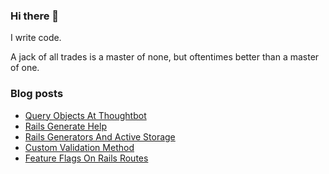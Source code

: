### Hi there 👋

I write code.

A jack of all trades is a master of none, but oftentimes better than a master of one.

<!--
**wusher/wusher** is a ✨ _special_ ✨ repository because its `README.md` (this file) appears on your GitHub profile.

Here are some ideas to get you started:

- 🔭 I’m currently working on ...
- 🌱 I’m currently learning ...
- 👯 I’m looking to collaborate on ...
- 🤔 I’m looking for help with ...
- 💬 Ask me about ...
- 📫 How to reach me: ...
- 😄 Pronouns: ...
- ⚡ Fun fact: ...
-->


### Blog posts
<!-- BLOG-POST-LIST:START -->
- [Query Objects At Thoughtbot](https://wusher.github.io/notes/2022/10/18/2022-10-18_query-objects-at-thoughtbot/)
- [Rails Generate Help](https://wusher.github.io/notes/cheatsheet/2022/10/12/0000-00-00_cheatsheet_rails-generate-help/)
- [Rails Generators And Active Storage](https://wusher.github.io/notes/2022/10/03/2022-10-03_migrations-and-active-storage/)
- [Custom Validation Method](https://wusher.github.io/notes/2022/09/06/2022-09-06_custom-validation-method/)
- [Feature Flags On Rails Routes](https://wusher.github.io/notes/2022/09/04/2022-09-04_feature-flags-on-rails-routes/)
<!-- BLOG-POST-LIST:END -->
